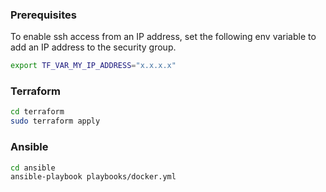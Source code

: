 ### Prerequisites
To enable ssh access from an IP address, set the following env variable to add an IP address to the security group.
```bash
export TF_VAR_MY_IP_ADDRESS="x.x.x.x"
```

### Terraform 
```bash
cd terraform
sudo terraform apply
```

### Ansible

```bash
cd ansible
ansible-playbook playbooks/docker.yml 
```

